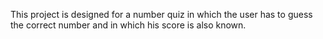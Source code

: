 This project is designed for a number quiz in which the user has to guess the correct number and in which his score is also known.
